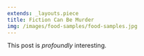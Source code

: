 ```yaml
---
extends: _layouts.piece
title: Fiction Can Be Murder
img: /images/food-samples/food-samples.jpg
---
```


This post is *profoundly* interesting.
